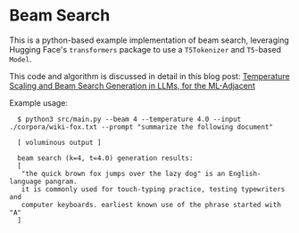 # Beam Search

This is a python-based example implementation of beam search, leveraging Hugging Face's `transformers` package to use a `T5Tokenizer` and `T5`-based `Model`.

This code and algorithm is discussed in detail in this blog post: [Temperature Scaling and Beam Search Generation in LLMs, for the ML-Adjacent](https://towardsdatascience.com/temperature-scaling-and-beam-search-text-generation-in-llms-for-the-ml-adjacent-21212cc5dddb)

Example usage:

```
  $ python3 src/main.py --beam 4 --temperature 4.0 --input ./corpora/wiki-fox.txt --prompt "summarize the following document"

  [ voluminous output ]

  beam search (k=4, t=4.0) generation results:
  [
   "the quick brown fox jumps over the lazy dog" is an English-language pangram. 
   it is commonly used for touch-typing practice, testing typewriters and 
   computer keyboards. earliest known use of the phrase started with "A"
  ]
```
